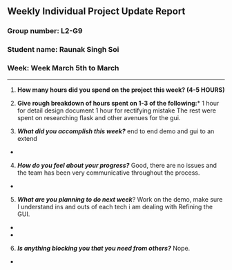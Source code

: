 ## Weekly Individual Project Update Report
### Group number: L2-G9
### Student name: Raunak Singh Soi
### Week: Week March 5th to March 
___
1. **How many hours did you spend on the project this week? (4-5 HOURS)**

2. **Give rough breakdown of hours spent on 1-3 of the following:***
    1 hour for detail design document
    1 hour for rectifying mistake
    The rest were spent on researching flask and other avenues for the gui.
   
3. ***What did you accomplish this week?*** 
    end to end demo and gui to an extend
  - 
4. ***How do you feel about your progress?*** 
     Good, there are no issues and the team has been very communicative throughout the process.
  - 
5. ***What are you planning to do next week***? 
     Work on the demo, make sure I understand ins and outs of each tech i am dealing with
     Refining the GUI.
  - 
  - 
6. ***Is anything blocking you that you need from others?*** 
     Nope.
  - 
